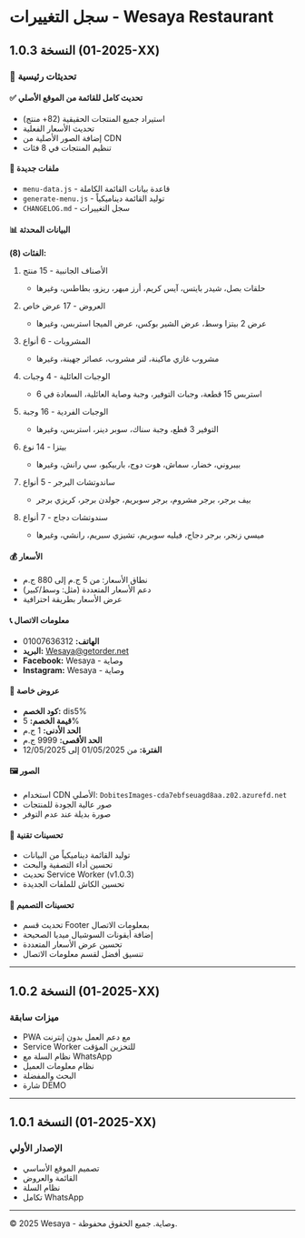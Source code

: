 # سجل التغييرات - Wesaya Restaurant

## النسخة 1.0.3 (2025-01-XX)

### 🎉 تحديثات رئيسية

#### ✅ تحديث كامل للقائمة من الموقع الأصلي
- استيراد جميع المنتجات الحقيقية (82+ منتج)
- تحديث الأسعار الفعلية
- إضافة الصور الأصلية من CDN
- تنظيم المنتجات في 8 فئات

#### 📁 ملفات جديدة
- `menu-data.js` - قاعدة بيانات القائمة الكاملة
- `generate-menu.js` - توليد القائمة ديناميكياً
- `CHANGELOG.md` - سجل التغييرات

#### 📊 البيانات المحدثة

**الفئات (8):**
1. الأصناف الجانبية - 15 منتج
   - حلقات بصل، شيدر بايتس، آيس كريم، أرز مبهر، ريزو، بطاطس، وغيرها
   
2. العروض - 17 عرض خاص
   - عرض 2 بيتزا وسط، عرض الشير بوكس، عرض الميجا استربس، وغيرها
   
3. المشروبات - 6 أنواع
   - مشروب غازي ماكينة، لتر مشروب، عصائر جهينة، وغيرها
   
4. الوجبات العائلية - 4 وجبات
   - استربس 15 قطعة، وجبات التوفير، وجبة وصاية العائلية، السعادة في 6
   
5. الوجبات الفردية - 16 وجبة
   - التوفير 3 قطع، وجبة سناك، سوبر دينر، استربس، وغيرها
   
6. بيتزا - 14 نوع
   - بيبروني، خضار، سماش، هوت دوج، باربيكيو، سي رانش، وغيرها
   
7. ساندوتشات البرجر - 5 أنواع
   - بيف برجر، برجر مشروم، برجر سوبريم، جولدن برجر، كريزي برجر
   
8. سندوتشات دجاج - 7 أنواع
   - ميسي زنجر، برجر دجاج، فيليه سوبريم، تشيزي سبريم، رانشي، وغيرها

#### 💰 الأسعار
- نطاق الأسعار: من 5 ج.م إلى 880 ج.م
- دعم الأسعار المتعددة (مثل: وسط/كبير)
- عرض الأسعار بطريقة احترافية

#### 📞 معلومات الاتصال
- **الهاتف:** 01007636312
- **البريد:** Wesaya@getorder.net
- **Facebook:** Wesaya - وصاية
- **Instagram:** Wesaya - وصاية

#### 🎁 عروض خاصة
- **كود الخصم:** dis5%
- **قيمة الخصم:** 5%
- **الحد الأدنى:** 1 ج.م
- **الحد الأقصى:** 9999 ج.م
- **الفترة:** من 01/05/2025 إلى 12/05/2025

#### 🖼️ الصور
- استخدام CDN الأصلي: `DobitesImages-cda7ebfseuagd8aa.z02.azurefd.net`
- صور عالية الجودة للمنتجات
- صورة بديلة عند عدم التوفر

#### 🔧 تحسينات تقنية
- توليد القائمة ديناميكياً من البيانات
- تحسين أداء التصفية والبحث
- تحديث Service Worker (v1.0.3)
- تحسين الكاش للملفات الجديدة

#### 🎨 تحسينات التصميم
- تحديث قسم Footer بمعلومات الاتصال
- إضافة أيقونات السوشيال ميديا الصحيحة
- تحسين عرض الأسعار المتعددة
- تنسيق أفضل لقسم معلومات الاتصال

---

## النسخة 1.0.2 (2025-01-XX)

### ميزات سابقة
- PWA مع دعم العمل بدون إنترنت
- Service Worker للتخزين المؤقت
- نظام السلة مع WhatsApp
- نظام معلومات العميل
- البحث والمفضلة
- شارة DEMO

---

## النسخة 1.0.1 (2025-01-XX)

### الإصدار الأولي
- تصميم الموقع الأساسي
- القائمة والعروض
- نظام السلة
- تكامل WhatsApp

---

© 2025 Wesaya - وصاية. جميع الحقوق محفوظة.
